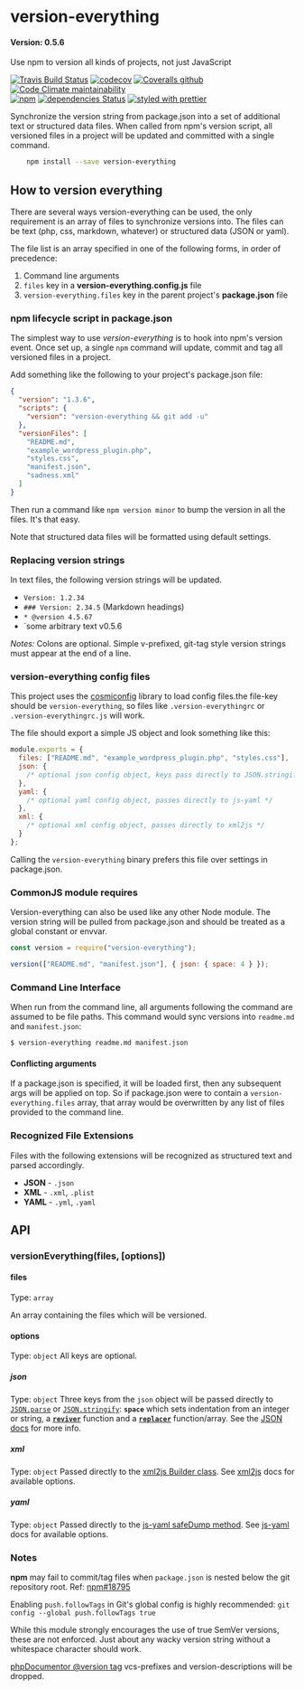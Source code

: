 # version-everything

#### Version: 0.5.6

Use npm to version all kinds of projects, not just JavaScript

[![Travis Build Status](https://img.shields.io/travis/joemaller/version-everything?logo=travis)](https://travis-ci.org/joemaller/version-everything)
[![codecov](https://codecov.io/gh/joemaller/version-everything/branch/master/graph/badge.svg)](https://codecov.io/gh/joemaller/version-everything)
[![Coveralls github](https://img.shields.io/coveralls/github/joemaller/version-everything?label=Coveralls)](https://coveralls.io/github/joemaller/version-everything)
[![Code Climate maintainability](https://img.shields.io/codeclimate/maintainability/joemaller/version-everything)](https://codeclimate.com/github/joemaller/version-everything)<br>
[![npm](https://img.shields.io/npm/v/version-everything.svg)](https://www.npmjs.com/package/version-everything)
[![dependencies Status](https://david-dm.org/joemaller/version-everything/status.svg)](https://david-dm.org/joemaller/version-everything)
[![styled with prettier](https://img.shields.io/badge/styled_with-prettier-ff69b4.svg)](https://github.com/prettier/prettier)

Synchronize the version string from package.json into a set of additional text or structured data files. When called from npm's version script, all versioned files in a project will be updated and committed with a single command.

```sh
    npm install --save version-everything
```

## How to version everything

There are several ways version-everything can be used, the only requirement is an array of files to synchronize versions into. The files can be text (php, css, markdown, whatever) or structured data (JSON or yaml<!-- or xml, eventually -->).

The file list is an array specified in one of the following forms, in order of precedence:

1. Command line arguments
2. `files` key in a **version-everything.config.js** file
3. `version-everything.files` key in the parent project's **package.json** file

### npm lifecycle script in package.json

The simplest way to use _version-everything_ is to hook into npm's version event. Once set up, a single `npm` command will update, commit and tag all versioned files in a project.

Add something like the following to your project's package.json file:

```json
{
  "version": "1.3.6",
  "scripts": {
    "version": "version-everything && git add -u"
  },
  "versionFiles": [
    "README.md",
    "example_wordpress_plugin.php",
    "styles.css",
    "manifest.json",
    "sadness.xml"
  ]
}
```

Then run a command like `npm version minor` to bump the version in all the files. It's that easy.

Note that structured data files will be formatted using default settings.

### Replacing version strings

In text files, the following version strings will be updated.

- `Version: 1.2.34`
- `### Version: 2.34.5` (Markdown headings)
- `* @version 4.5.67`
- `some arbitrary text v0.5.6

_Notes:_ Colons are optional. Simple v-prefixed, git-tag style version strings must appear at the end of a line.

### version-everything config files

This project uses the [cosmiconfig](https://www.npmjs.com/package/cosmiconfig) library to load config files.the file-key should be `version-everything`, so files like `.version-everythingrc` or `.version-everythingrc.js` will work.

The file should export a simple JS object and look something like this:

```js
module.exports = {
  files: ["README.md", "example_wordpress_plugin.php", "styles.css"],
  json: {
    /* optional json config object, keys pass directly to JSON.stringify */
  },
  yaml: {
    /* optional yaml config object, passes directly to js-yaml */
  },
  xml: {
    /* optional xml config object, passes directly to xml2js */
  }
};
```

Calling the `version-everything` binary prefers this file over settings in package.json.

### CommonJS module requires

Version-everything can also be used like any other Node module. The version string will be pulled from package.json and should be treated as a global constant or envvar.

```js
const version = require("version-everything");

version(["README.md", "manifest.json"], { json: { space: 4 } });
```

### Command Line Interface

When run from the command line, all arguments following the command are assumed to be file paths. This command would sync versions into `readme.md` and `manifest.json`:

```sh
$ version-everything readme.md manifest.json
```

#### Conflicting arguments

If a package.json is specified, it will be loaded first, then any subsequent args will be applied on top. So if package.json were to contain a `version-everything.files` array, that array would be overwritten by any list of files provided to the command line.

### Recognized File Extensions

Files with the following extensions will be recognized as structured text and parsed accordingly.

- **JSON** - `.json`
- **XML** - `.xml`, `.plist`
- **YAML** - `.yml`, `.yaml`

## API

### versionEverything(files, [options])

#### files

Type: `array`

An array containing the files which will be versioned.

#### options

Type: `object`
All keys are optional.

##### json

Type: `object`
Three keys from the `json` object will be passed directly to [`JSON.parse`][jsonparse] or [`JSON.stringify`][stringify]: **`space`** which sets indentation from an integer or string, a **[`reviver`][reviver]** function and a **[`replacer`][replacer]** function/array. See the [JSON docs][stringify] for more info.

##### xml

Type: `object`
Passed directly to the [xml2js Builder class][xml2js-builder]. See [xml2js][] docs for available options.

##### yaml

Type: `object`
Passed directly to the [js-yaml safeDump method][safedump]. See [js-yaml][] docs for available options.

### Notes

**npm** may fail to commit/tag files when `package.json` is nested below the git repository root. Ref: [npm#18795][npm18795]

Enabling `push.followTags` in Git's global config is highly recommended: `git config --global push.followTags true`

While this module strongly encourages the use of true SemVer versions, these are not enforced. Just about any wacky version string without a whitespace character should work.

[phpDocumentor @version tag][phpdoc-version] vcs-prefixes and version-descriptions will be dropped.

[webpack]: https://webpack.github.io/docs/configuration.html
[eslint]: http://eslint.org/docs/user-guide/configuring#configuration-file-formats
[xml2js]: https://www.npmjs.com/package/xml2js
[xml2js-builder]: https://www.npmjs.com/package/xml2js#options-for-the-builder-class
[jsondocs]: https://developer.mozilla.org/en-US/docs/Web/JavaScript/Reference/Global_Objects/JSON
[jsonparse]: https://developer.mozilla.org/en-US/docs/Web/JavaScript/Reference/Global_Objects/JSON/parse
[stringify]: https://developer.mozilla.org/en-US/docs/Web/JavaScript/Reference/Global_Objects/JSON/stringify
[reviver]: https://developer.mozilla.org/en-US/docs/Web/JavaScript/Reference/Global_Objects/JSON/parse#Using_the_reviver_parameter
[replacer]: https://developer.mozilla.org/en-US/docs/Web/JavaScript/Reference/Global_Objects/JSON/stringify#The_replacer_parameter
[js-yaml]: https://www.npmjs.com/package/js-yaml
[safedump]: https://www.npmjs.com/package/js-yaml#safedump-object---options-
[phpdoc-version]: https://docs.phpdoc.org/references/phpdoc/tags/version.html
[npm18795]: https://github.com/npm/npm/issues/18795
